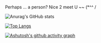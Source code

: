 Perhaps ... a person?
Nice 2 meet U ~~ (*^^ /
<!---
CookieFNP/CookieFNP is a ✨ special ✨ repository because its `README.md` (this file) appears on your GitHub profile.
You can click the Preview link to take a look at your changes.
--->

![Anurag's GitHub stats](https://github-readme-stats.vercel.app/api?username=CookieFNP&show_icons=true&bg_color=00000000)

[![Top Langs](https://github-readme-stats.vercel.app/api/top-langs/?username=CookieFNP)](https://github.com/anuraghazra/github-readme-stats)

[![Ashutosh's github activity graph](https://github-readme-activity-graph.vercel.app/graph?username=CookieFNP&theme=minimal)](https://github.com/ashutosh00710/github-readme-activity-graph)

